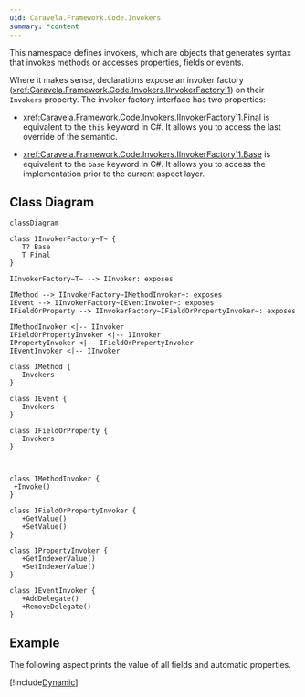 ```yaml
---
uid: Caravela.Framework.Code.Invokers
summary: *content
---
```

This namespace defines invokers, which are objects that generates syntax that invokes methods or accesses properties, fields or events.

Where it makes sense, declarations expose an invoker factory (<xref:Caravela.Framework.Code.Invokers.IInvokerFactory`1>) on their `Invokers` property. 
The invoker factory interface has two properties:

-  <xref:Caravela.Framework.Code.Invokers.IInvokerFactory`1.Final> is equivalent to the `this` keyword in C#. It allows you to access the last override
   of the semantic.

-  <xref:Caravela.Framework.Code.Invokers.IInvokerFactory`1.Base> is equivalent to the `base` keyword in C#. It allows you to access the implementation
   prior to the current aspect layer.


## Class Diagram

```mermaid
classDiagram

class IInvokerFactory~T~ {
   T? Base
   T Final
}

IInvokerFactory~T~ --> IInvoker: exposes

IMethod --> IInvokerFactory~IMethodInvoker~: exposes
IEvent --> IInvokerFactory~IEventInvoker~: exposes
IFieldOrProperty --> IInvokerFactory~IFieldOrPropertyInvoker~: exposes

IMethodInvoker <|-- IInvoker
IFieldOrPropertyInvoker <|-- IInvoker
IPropertyInvoker <|-- IFieldOrPropertyInvoker
IEventInvoker <|-- IInvoker

class IMethod {
   Invokers
}

class IEvent {
   Invokers
}

class IFieldOrProperty {
   Invokers
}



class IMethodInvoker {
 +Invoke()
}

class IFieldOrPropertyInvoker {
   +GetValue()
   +SetValue()
}

class IPropertyInvoker {
   +GetIndexerValue()
   +SetIndexerValue()
}

class IEventInvoker {
   +AddDelegate()
   +RemoveDelegate()
}

```

## Example

The following aspect prints the value of all fields and automatic properties.

[!include[Dynamic](../../code/Caravela.Documentation.SampleCode.AspectFramework/PrintFieldValues.cs)]